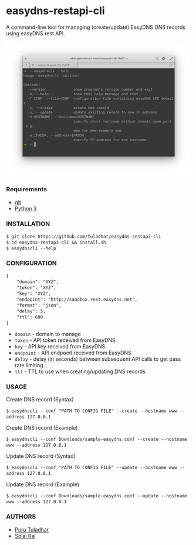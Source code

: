 # easydns-restapi-cli

A command-line tool for managing (create/update) EasyDNS DNS records using easyDNS rest API.

![Sample Screenshot](./docs/example.png)

### Requirements

- [git](https://git-scm.com/downloads) 
- [Python 3](https://www.python.org/downloads/)

### INSTALLATION
```
$ git clone https://github.com/tuladhar/easydns-restapi-cli
$ cd easydns-restapi-cli && install.sh
$ easydnscli --help

```

### CONFIGURATION
```
{
	"domain": "XYZ",
	"token": "XYZ",
	"key": "XYZ",
	"endpoint": "http://sandbox.rest.easydns.net",
	"format": "json",
	"delay": 5,
	"ttl": 600
}
```

* `domain` - domain to manage
* `token` - API token received from EasyDNS
* `key` - API key received from EasyDNS
* `endpoint` - API endpoint received from EasyDNS
* `delay` - delay (in seconds) between subsequent API calls to get pass rate limiting
* `ttl` - TTL to use when creating/updating DNS records 

### USAGE

Create DNS record (Syntax)

```
$ easydnscli --conf "PATH TO CONFIG FILE" --create --hostname www --address 127.0.0.1
```
Create DNS record (Example)

```
$ easydnscli --conf Downloads/sample-easydns.conf --create --hostname www --address 127.0.0.1
```

Update DNS record (Syntax)

```
$ easydnscli --conf "PATH TO CONFIG FILE" --update --hostname www --address 127.0.0.1
```
Update DNS record (Example)

```
$ easydnscli --conf Downloads/sample-easydns.conf --update --hostname www --address 127.0.0.1
```

### AUTHORS
- [Puru Tuladhar](github.com/tuladhar)
- [Solai Raj](gitub.com/RajSolai)
